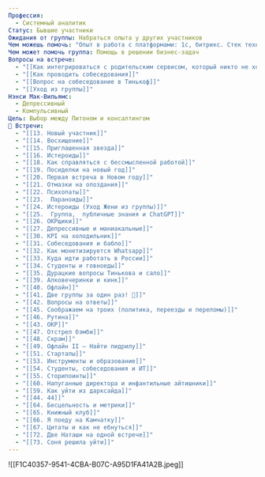 ```yaml
---
Профессия:
  - Системный аналитик
Статус: Бывшие участники
Ожидания от группы: Набраться опыта у других участников
Чем можешь помочь: "Опыт в работа с платформами: 1с, битрикс. Стек технических знаний."
Чем может помочь группа: Помощь в решении бизнес-задач
Вопросы на встрече:
  - "[[Как интегрироваться с родительским сервисом, который никто не хочет дописывать]]"
  - "[[Как проводить собеседования]]"
  - "[[Вопрос на собеседование в Тинькоф]]"
  - "[[Уход из группы]]"
Нэнси Мак-Вильямс:
  - Депрессивный
  - Компульсивный
Цель: Выбор между Питоном и консалтингом
👘 Встречи:
  - "[[13. Новый участник]]"
  - "[[14. Восхищение]]"
  - "[[15. Приглашенная звезда]]"
  - "[[16. Истероиды]]"
  - "[[18. Как справляться с бессмысленной работой]]"
  - "[[19. Посиделки на новый год]]"
  - "[[20. Первая встреча в Новом году]]"
  - "[[21. Отмазки на опоздания]]"
  - "[[22. Психопаты]]"
  - "[[23.  Параноиды]]"
  - "[[24. Истероиды (Уход Жени из группы)]]"
  - "[[25.  Группа,  публичные знания и ChatGPT]]"
  - "[[26. ОКРщики]]"
  - "[[27. Депрессивные и маниакальные]]"
  - "[[30. KPI на холодильник]]"
  - "[[31. Собеседования и бабло]]"
  - "[[32. Как монетизируется Whatsapp]]"
  - "[[33. Куда идти работать в России]]"
  - "[[34. Студенты и говноеды]]"
  - "[[35. Дурацкие вопросы Тинькова и сало]]"
  - "[[39. Алковечеринки и кинк]]"
  - "[[40. Офлайн]]"
  - "[[41. Две группы за один раз! 🫣]]"
  - "[[42. Вопросы на ответы]]"
  - "[[45. Соображаем на троих (политика, переезды и переломы)]]"
  - "[[46. Рутина]]"
  - "[[43. ОКР]]"
  - "[[47. Отстрел бэмби]]"
  - "[[48. Скрам]]"
  - "[[49. Офлайн II — Найти пидрилу]]"
  - "[[51. Стартапы]]"
  - "[[53. Инструменты и образование]]"
  - "[[54. Студенты, собеседования и ИТ]]"
  - "[[55. Сторипоинты]]"
  - "[[60. Напуганные директора и инфантильные айтишники]]"
  - "[[59. Как уйти из дарксайда]]"
  - "[[44. 44]]"
  - "[[64. Бесцельность и метрики]]"
  - "[[65. Книжный клуб]]"
  - "[[66. Я поеду на Камчатку]]"
  - "[[67. Цитаты и как не ебнуться]]"
  - "[[72. Две Наташи на одной встрече]]"
  - "[[73. Соня решила уйти]]"
---
```

![[F1C40357-9541-4CBA-B07C-A95D1FA41A2B.jpeg]]